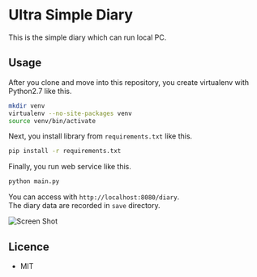 # Ultra Simple Diary

This is the simple diary which can run local PC.  

## Usage

After you clone and move into this repository, you create virtualenv with Python2.7 like this.  

```sh
mkdir venv
virtualenv --no-site-packages venv
source venv/bin/activate
```

Next, you install library from `requirements.txt` like this.

```sh
pip install -r requirements.txt
```

Finally, you run web service like this.

```sh
python main.py
```

You can access with `http://localhost:8080/diary`.  
The diary data are recorded in `save` directory.  

![Screen Shot](https://raw.githubusercontent.com/pyohei/simple-diary/master/screenshot.png)

## Licence

* MIT
